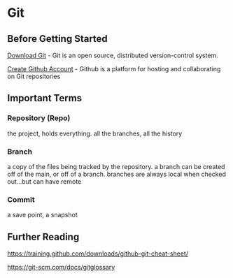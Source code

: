# Git

## Before Getting Started
[Download Git](https://git-scm.com/) - Git is an open source, distributed version-control system.

[Create Github Account](https://github.com/join?ref_cta=Sign+up) - Github is a platform for hosting and collaborating on Git repositories

## Important Terms

### Repository (Repo)
the project, holds everything. all the branches, all the history

### Branch
a copy of the files being tracked by the repository. a branch can be created off of the main, or off of a branch.
branches are always local when checked out...but can have remote

### Commit
a save point, a snapshot

## Further Reading
https://training.github.com/downloads/github-git-cheat-sheet/

https://git-scm.com/docs/gitglossary


